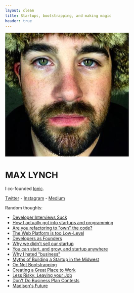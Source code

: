 ```yaml
---
layout: clean
title: Startups, bootstrapping, and making magic
header: true
---
```


<img src="images/mehat.jpg" alt="Me" id="me">

# MAX LYNCH

I co-founded [Ionic](http://ionicframework.com/).

[Twitter](http://twitter.com/maxlynch) - [Instagram](http://instagram.com/maxlynch) - [Medium](http://medium.com/@maxlynch)

Random thoughts:

<nav id="most-popular">
  <ul>
    <li><a href="https://medium.com/@maxlynch/developer-interviews-suck-6a37e9b5ee64">Developer Interviews Suck</a></li>
    <li><a href="https://medium.com/@maxlynch/how-i-actually-got-into-startups-fc506f226f2a#.3yr9xhqxl">How I actually got into startups and programming</a></li>
    <li><a href="https://medium.com/@maxlynch/are-you-refactoring-to-own-the-code-4d588821b785#.azsbjacnr">Are you refactoring to "own" the code?</a></li>
    <li><a href="https://medium.com/@maxlynch/the-web-is-too-low-level-7a4ea4933366#.ivout9els">The Web Platform is too Low-Level</a></li>
    <li><a href="https://medium.com/@maxlynch/developers-as-founders-f3c4e0fa6dfc#.bj5elgj1q">Developers as Founders</a></li>
    <li><a href="https://medium.com/@maxlynch/why-we-didn-t-sell-our-company-4505446c874d#.4iypp2tac">Why we didn't sell our startup</a></li>
    <li><a href="https://medium.com/business-startup-development-and-more/you-can-start-and-grow-a-startup-anywhere-b927c7735f76#.nm5axwf01">You can start, and grow, and startup anywhere</a></li>
    <li><a href="https://medium.com/@maxlynch/why-i-hated-business-36e9822119ab#.i8dudgpa2">Why I hated "business"</a></li>
    <!--<li><a href="/blog/new-kind-of-startup/">A New Kind of Startup</a></li>-->
    <li><a href="/blog/building-startup-midwest-madison">Myths of Building a Startup in the Midwest</a></li>
    <li><a href="/blog/bootstrapping">On Not Bootstrapping</a></li>
    <li><a href="/blog/hiring">Creating a Great Place to Work</a></li>
    <li><a href="/blog/less-risky">Less Risky: Leaving your Job</a></li>
    <li><a href="/blog/business-plan-contests">Don't Do Business Plan Contests</a></li>
    <li><a href="/blog/madison">Madison's Future</a></li>
  </ul>
</nav>
